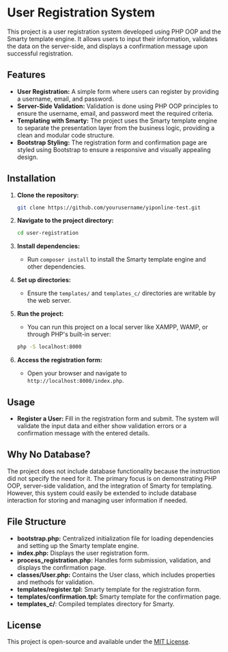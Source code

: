 # User Registration System

This project is a user registration system developed using PHP OOP and the Smarty template engine. It allows users to input their information, validates the data on the server-side, and displays a confirmation message upon successful registration.

## Features

- **User Registration:** A simple form where users can register by providing a username, email, and password.
- **Server-Side Validation:** Validation is done using PHP OOP principles to ensure the username, email, and password meet the required criteria.
- **Templating with Smarty:** The project uses the Smarty template engine to separate the presentation layer from the business logic, providing a clean and modular code structure.
- **Bootstrap Styling:** The registration form and confirmation page are styled using Bootstrap to ensure a responsive and visually appealing design.

## Installation

1. **Clone the repository:**
    ```bash
    git clone https://github.com/yourusername/yiponline-test.git
    ```
2. **Navigate to the project directory:**
    ```bash
    cd user-registration
    ```
3. **Install dependencies:**
    - Run `composer install` to install the Smarty template engine and other dependencies.
    
4. **Set up directories:**
    - Ensure the `templates/` and `templates_c/` directories are writable by the web server.

5. **Run the project:**
    - You can run this project on a local server like XAMPP, WAMP, or through PHP's built-in server:
    ```bash
    php -S localhost:8000
    ```

6. **Access the registration form:**
    - Open your browser and navigate to `http://localhost:8000/index.php`.

## Usage

- **Register a User:** Fill in the registration form and submit. The system will validate the input data and either show validation errors or a confirmation message with the entered details.

## Why No Database?

The project does not include database functionality because the instruction did not specify the need for it. The primary focus is on demonstrating PHP OOP, server-side validation, and the integration of Smarty for templating. However, this system could easily be extended to include database interaction for storing and managing user information if needed.

## File Structure

- **bootstrap.php:** Centralized initialization file for loading dependencies and setting up the Smarty template engine.
- **index.php:** Displays the user registration form.
- **process_registration.php:** Handles form submission, validation, and displays the confirmation page.
- **classes/User.php:** Contains the User class, which includes properties and methods for validation.
- **templates/register.tpl:** Smarty template for the registration form.
- **templates/confirmation.tpl:** Smarty template for the confirmation page.
- **templates_c/**: Compiled templates directory for Smarty.

## License

This project is open-source and available under the [MIT License](LICENSE).

